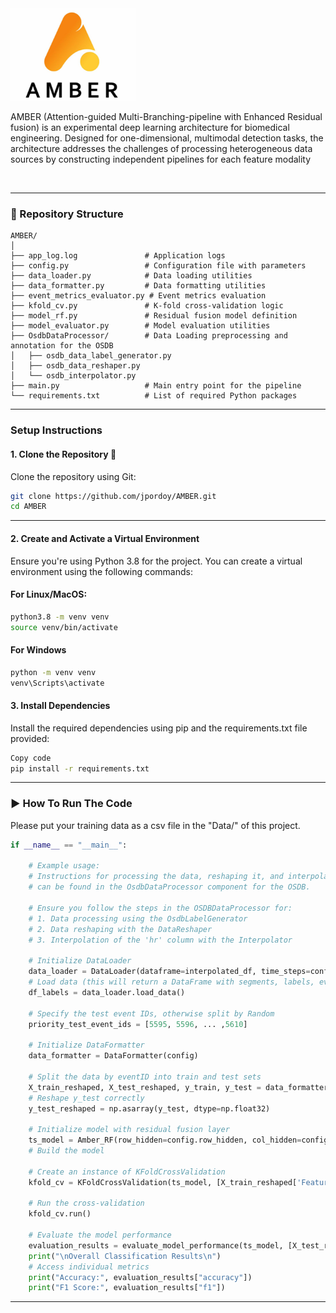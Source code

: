 <div>
<img src="Images/3.png" alt="logo" width="200" height="auto" text-align:centre/>

<p>
AMBER (Attention-guided Multi-Branching-pipeline with Enhanced Residual fusion) is an experimental deep learning architecture for biomedical engineering. Designed for one-dimensional, multimodal detection tasks, the architecture addresses the challenges of processing heterogeneous data sources by constructing independent pipelines for each feature modality
</p>
  
</div>

<br />

---
### 📂 Repository Structure

```plaintext
AMBER/
│
├── app_log.log               # Application logs
├── config.py                 # Configuration file with parameters
├── data_loader.py            # Data loading utilities
├── data_formatter.py         # Data formatting utilities
├── event_metrics_evaluator.py # Event metrics evaluation
├── kfold_cv.py               # K-fold cross-validation logic
├── model_rf.py               # Residual fusion model definition
├── model_evaluator.py        # Model evaluation utilities
├── OsdbDataProcessor/        # Data Loading preprocessing and annotation for the OSDB
│   ├── osdb_data_label_generator.py
│   ├── osdb_data_reshaper.py
│   └── osdb_interpolator.py
├── main.py                   # Main entry point for the pipeline
└── requirements.txt          # List of required Python packages

```
---

### Setup Instructions

#### 1. Clone the Repository 📂
Clone the repository using Git:

```bash
git clone https://github.com/jpordoy/AMBER.git
cd AMBER
```
---

#### 2. Create and Activate a Virtual Environment
Ensure you're using Python 3.8 for the project. You can create a virtual environment using the following commands:

#### For Linux/MacOS:
```bash
python3.8 -m venv venv
source venv/bin/activate
```
#### For Windows
```bash
python -m venv venv
venv\Scripts\activate
```

#### 3. Install Dependencies
Install the required dependencies using pip and the requirements.txt file provided:
```bash
Copy code
pip install -r requirements.txt
```
---

### ▶️ How To Run The Code
Please put your training data as a csv file in the "Data/" of this project.

```python        
if __name__ == "__main__":
    
    # Example usage:
    # Instructions for processing the data, reshaping it, and interpolating the 'hr' column
    # can be found in the OsdbDataProcessor component for the OSDB.

    # Ensure you follow the steps in the OSDBDataProcessor for:
    # 1. Data processing using the OsdbLabelGenerator
    # 2. Data reshaping with the DataReshaper
    # 3. Interpolation of the 'hr' column with the Interpolator

    # Initialize DataLoader
    data_loader = DataLoader(dataframe=interpolated_df, time_steps=config.N_TIME_STEPS, step=config.step, target_column='label')
    # Load data (this will return a DataFrame with segments, labels, eventID, and userID)
    df_labels = data_loader.load_data()

    # Specify the test event IDs, otherwise split by Random
    priority_test_event_ids = [5595, 5596, ... ,5610]

    # Initialize DataFormatter
    data_formatter = DataFormatter(config)

    # Split the data by eventID into train and test sets
    X_train_reshaped, X_test_reshaped, y_train, y_test = data_formatter.format_data(df_labels, priority_test_event_ids)
    # Reshape y_test correctly
    y_test_reshaped = np.asarray(y_test, dtype=np.float32)
    
    # Initialize model with residual fusion layer
    ts_model = Amber_RF(row_hidden=config.row_hidden, col_hidden=config.row_hidden, num_classes=2)
    # Build the model    
    
    # Create an instance of KFoldCrossValidation
    kfold_cv = KFoldCrossValidation(ts_model, [X_train_reshaped['Feature_1'], X_train_reshaped['Feature_2'], X_train_reshaped['Feature_3']], y_train)

    # Run the cross-validation
    kfold_cv.run()
    
    # Evaluate the model performance
    evaluation_results = evaluate_model_performance(ts_model, [X_test_reshaped['Feature_1'], X_test_reshaped['Feature_2'], X_test_reshaped['Feature_3']], y_test_reshaped)
    print("\nOverall Classification Results\n")
    # Access individual metrics
    print("Accuracy:", evaluation_results["accuracy"])
    print("F1 Score:", evaluation_results["f1"])
```
---


